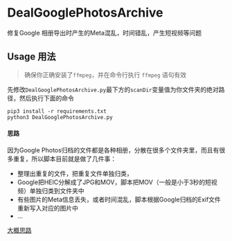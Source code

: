 # DealGooglePhotosArchive
修复Google 相册导出时产生的Meta混乱，时间错乱，产生短视频等问题


## Usage 用法

> 确保你正确安装了`ffmpeg`，并在命令行执行 `ffmpeg` 语句有效

先修改`DealGooglePhotosArchive.py`最下方的`scanDir`变量值为你文件夹的绝对路径，然后执行下面的命令

```
pip3 install -r requirements.txt
python3 DealGooglePhotosArchive.py 
```


#### 思路

因为Google Photos归档的文件都是各种相册，分散在很多个文件夹里，而且有很多重复，所以脚本目前就是做了几件事：

- 整理出重复的文件，把重复文件单独归类，
- Google把HEIC分解成了JPG和MOV，脚本把MOV（一般是小于3秒的短视频）单独归类到文件夹中
- 有些图片的Meta信息丢失，或者时间混乱，脚本根据Google归档的Exif文件重新写入对应的图片中
- ...

[大概思路](./info.md)
